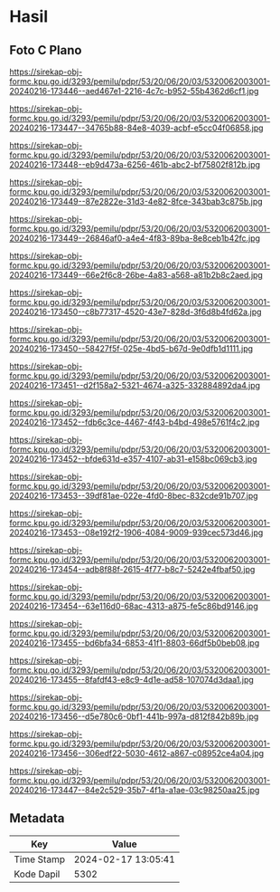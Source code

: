 # Hasil

## Foto C Plano

https://sirekap-obj-formc.kpu.go.id/3293/pemilu/pdpr/53/20/06/20/03/5320062003001-20240216-173446--aed467e1-2216-4c7c-b952-55b4362d6cf1.jpg

https://sirekap-obj-formc.kpu.go.id/3293/pemilu/pdpr/53/20/06/20/03/5320062003001-20240216-173447--34765b88-84e8-4039-acbf-e5cc04f06858.jpg

https://sirekap-obj-formc.kpu.go.id/3293/pemilu/pdpr/53/20/06/20/03/5320062003001-20240216-173448--eb9d473a-6256-461b-abc2-bf75802f812b.jpg

https://sirekap-obj-formc.kpu.go.id/3293/pemilu/pdpr/53/20/06/20/03/5320062003001-20240216-173449--87e2822e-31d3-4e82-8fce-343bab3c875b.jpg

https://sirekap-obj-formc.kpu.go.id/3293/pemilu/pdpr/53/20/06/20/03/5320062003001-20240216-173449--26846af0-a4e4-4f83-89ba-8e8ceb1b42fc.jpg

https://sirekap-obj-formc.kpu.go.id/3293/pemilu/pdpr/53/20/06/20/03/5320062003001-20240216-173449--66e2f6c8-26be-4a83-a568-a81b2b8c2aed.jpg

https://sirekap-obj-formc.kpu.go.id/3293/pemilu/pdpr/53/20/06/20/03/5320062003001-20240216-173450--c8b77317-4520-43e7-828d-3f6d8b4fd62a.jpg

https://sirekap-obj-formc.kpu.go.id/3293/pemilu/pdpr/53/20/06/20/03/5320062003001-20240216-173450--58427f5f-025e-4bd5-b67d-9e0dfb1d1111.jpg

https://sirekap-obj-formc.kpu.go.id/3293/pemilu/pdpr/53/20/06/20/03/5320062003001-20240216-173451--d2f158a2-5321-4674-a325-332884892da4.jpg

https://sirekap-obj-formc.kpu.go.id/3293/pemilu/pdpr/53/20/06/20/03/5320062003001-20240216-173452--fdb6c3ce-4467-4f43-b4bd-498e5761f4c2.jpg

https://sirekap-obj-formc.kpu.go.id/3293/pemilu/pdpr/53/20/06/20/03/5320062003001-20240216-173452--bfde631d-e357-4107-ab31-e158bc069cb3.jpg

https://sirekap-obj-formc.kpu.go.id/3293/pemilu/pdpr/53/20/06/20/03/5320062003001-20240216-173453--39df81ae-022e-4fd0-8bec-832cde91b707.jpg

https://sirekap-obj-formc.kpu.go.id/3293/pemilu/pdpr/53/20/06/20/03/5320062003001-20240216-173453--08e192f2-1906-4084-9009-939cec573d46.jpg

https://sirekap-obj-formc.kpu.go.id/3293/pemilu/pdpr/53/20/06/20/03/5320062003001-20240216-173454--adb8f88f-2615-4f77-b8c7-5242e4fbaf50.jpg

https://sirekap-obj-formc.kpu.go.id/3293/pemilu/pdpr/53/20/06/20/03/5320062003001-20240216-173454--63e116d0-68ac-4313-a875-fe5c86bd9146.jpg

https://sirekap-obj-formc.kpu.go.id/3293/pemilu/pdpr/53/20/06/20/03/5320062003001-20240216-173455--bd6bfa34-6853-41f1-8803-66df5b0beb08.jpg

https://sirekap-obj-formc.kpu.go.id/3293/pemilu/pdpr/53/20/06/20/03/5320062003001-20240216-173455--8fafdf43-e8c9-4d1e-ad58-107074d3daa1.jpg

https://sirekap-obj-formc.kpu.go.id/3293/pemilu/pdpr/53/20/06/20/03/5320062003001-20240216-173456--d5e780c6-0bf1-441b-997a-d812f842b89b.jpg

https://sirekap-obj-formc.kpu.go.id/3293/pemilu/pdpr/53/20/06/20/03/5320062003001-20240216-173456--306edf22-5030-4612-a867-c08952ce4a04.jpg

https://sirekap-obj-formc.kpu.go.id/3293/pemilu/pdpr/53/20/06/20/03/5320062003001-20240216-173447--84e2c529-35b7-4f1a-a1ae-03c98250aa25.jpg


## Metadata

| Key        | Value               |
| ---------- | ------------------- |
| Time Stamp | 2024-02-17 13:05:41 |
| Kode Dapil | 5302                |



